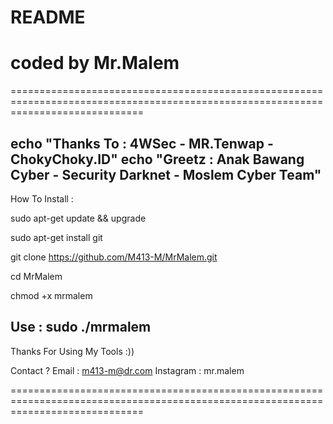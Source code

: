
# README
# coded by Mr.Malem

===================================================================================================================================

echo "Thanks To : 4WSec - MR.Tenwap - ChokyChoky.ID"
echo "Greetz    : Anak Bawang Cyber - Security Darknet - Moslem Cyber Team"
-----------------------------------------------------------------------

How To Install :

sudo apt-get update && upgrade

sudo apt-get install git

git clone https://github.com/M413-M/MrMalem.git

cd MrMalem

chmod +x mrmalem



Use : sudo ./mrmalem
-----------------------------------------------------------------------

Thanks For Using My Tools :))


Contact ?
Email       : m413-m@dr.com
Instagram   : mr.malem

===================================================================================================================================
